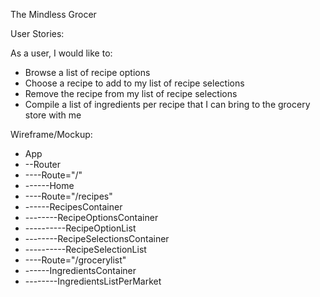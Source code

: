 The Mindless Grocer

User Stories: 

As a user, I would like to: 

- Browse a list of recipe options
- Choose a recipe to add to my list of recipe selections
- Remove the recipe from my list of recipe selections
- Compile a list of ingredients per recipe that I can bring to the grocery store with me 

Wireframe/Mockup: 

- App 
- --Router 
- ----Route="/" 
- ------Home 
- ----Route="/recipes"
- ------RecipesContainer
- --------RecipeOptionsContainer
- ----------RecipeOptionList
- --------RecipeSelectionsContainer
- ----------RecipeSelectionList
- ----Route="/grocerylist"
- ------IngredientsContainer
- --------IngredientsListPerMarket